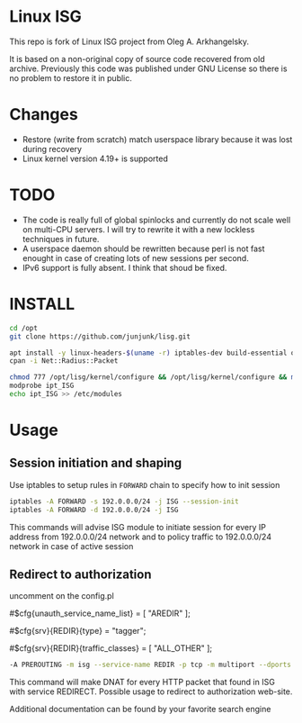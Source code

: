 # Linux ISG
This repo is fork of Linux ISG project from Oleg A. Arkhangelsky.

It is based on a non-original copy of source code recovered from old archive. Previously this code was published under GNU License so there is no problem to restore it in public.

# Changes
* Restore (write from scratch) match userspace library because it was lost during recovery
* Linux kernel version 4.19+ is supported

# TODO
* The code is really full of global spinlocks and currently do not scale well on multi-CPU servers. I will try to rewrite it with a new lockless techniques in future.
* A userspace daemon should be rewritten because perl is not fast enought in case of creating lots of new sessions per second.
* IPv6 support is fully absent. I think that shoud be fixed.
# INSTALL
```bash
cd /opt
git clone https://github.com/junjunk/lisg.git

apt install -y linux-headers-$(uname -r) iptables-dev build-essential or apt-get -y install linux-headers-$(uname -r) iptables-dev build-essential
cpan -i Net::Radius::Packet

chmod 777 /opt/lisg/kernel/configure && /opt/lisg/kernel/configure && make clean && make && make install
modprobe ipt_ISG
echo ipt_ISG >> /etc/modules

```

# Usage
## Session initiation and shaping
Use iptables to setup rules in `FORWARD` chain to specify how to init session
```bash
iptables -A FORWARD -s 192.0.0.0/24 -j ISG --session-init
iptables -A FORWARD -d 192.0.0.0/24 -j ISG
```
This commands will advise ISG module to initiate session for every IP address from 192.0.0.0/24 network and to policy traffic to 192.0.0.0/24 network in case of active session

## Redirect to authorization
uncomment on the config.pl

#$cfg{unauth_service_name_list} = [ "AREDIR" ];

#$cfg{srv}{REDIR}{type} = "tagger";

#$cfg{srv}{REDIR}{traffic_classes} = [ "ALL_OTHER" ];

```bash
-A PREROUTING -m isg --service-name REDIR -p tcp -m multiport --dports 80,443 -j DNAT --to-destination 192.168.0.1
```
This command will make DNAT for every HTTP packet that found in ISG with service REDIRECT. Possible usage to redirect to authorization web-site.

Additional documentation can be found by your favorite search engine
